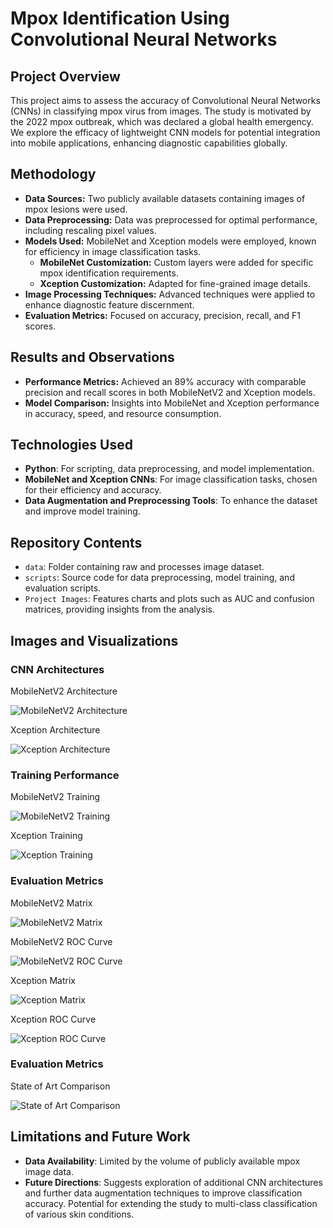 # Mpox Identification Using Convolutional Neural Networks

## Project Overview
This project aims to assess the accuracy of Convolutional Neural Networks (CNNs) in classifying mpox virus from images. The study is motivated by the 2022 mpox outbreak, which was declared a global health emergency. We explore the efficacy of lightweight CNN models for potential integration into mobile applications, enhancing diagnostic capabilities globally.

## Methodology
- **Data Sources:** Two publicly available datasets containing images of mpox lesions were used.
- **Data Preprocessing:** Data was preprocessed for optimal performance, including rescaling pixel values.
- **Models Used:** MobileNet and Xception models were employed, known for efficiency in image classification tasks.
  - **MobileNet Customization:** Custom layers were added for specific mpox identification requirements.
  - **Xception Customization:** Adapted for fine-grained image details.
- **Image Processing Techniques:** Advanced techniques were applied to enhance diagnostic feature discernment.
- **Evaluation Metrics:** Focused on accuracy, precision, recall, and F1 scores.

## Results and Observations
- **Performance Metrics:** Achieved an 89% accuracy with comparable precision and recall scores in both MobileNetV2 and Xception models.
- **Model Comparison:** Insights into MobileNet and Xception performance in accuracy, speed, and resource consumption.

## Technologies Used
- **Python**: For scripting, data preprocessing, and model implementation.
- **MobileNet and Xception CNNs**: For image classification tasks, chosen for their efficiency and accuracy.
- **Data Augmentation and Preprocessing Tools**: To enhance the dataset and improve model training.

## Repository Contents
- `data`: Folder containing raw and processes image dataset.
- `scripts`: Source code for data preprocessing, model training, and evaluation scripts.
- `Project Images`: Features charts and plots such as AUC and confusion matrices, providing insights from the analysis.

## Images and Visualizations

### CNN Architectures
MobileNetV2 Architecture

![MobileNetV2 Architecture](https://github.com/comuilleoir/Mpox-ID-Project/blob/main/Project%20Images/Mobilenet_model_plot.png)

Xception Architecture

![Xception Architecture](https://github.com/comuilleoir/Mpox-ID-Project/blob/main/Project%20Images/Xception_model_plot.png)


### Training Performance
MobileNetV2 Training

![MobileNetV2 Training](https://github.com/comuilleoir/Mpox-ID-Project/blob/main/Project%20Images/Mobilenet_Fine%20Tuning%20Accuracy%20%2B%20Loss%20Curves.png)

Xception Training

![Xception Training](https://github.com/comuilleoir/Mpox-ID-Project/blob/main/Project%20Images/Xception_Fine%20Tuning%20Accuracy%20%2B%20Loss%20Curves.png)


### Evaluation Metrics
MobileNetV2 Matrix

![MobileNetV2 Matrix](https://github.com/comuilleoir/Mpox-ID-Project/blob/main/Project%20Images/Mobilenet_confusion%20matrix.png)

MobileNetV2 ROC Curve

![MobileNetV2 ROC Curve](https://github.com/comuilleoir/Mpox-ID-Project/blob/main/Project%20Images/Mobilenet_AUC.png)

Xception Matrix

![Xception Matrix](https://github.com/comuilleoir/Mpox-ID-Project/blob/main/Project%20Images/Xception_confusion%20matrix.png)

Xception ROC Curve

![Xception ROC Curve](https://github.com/comuilleoir/Mpox-ID-Project/blob/main/Project%20Images/Xception_AUC.png)

### Evaluation Metrics
State of Art Comparison

![State of Art Comparison](https://github.com/comuilleoir/Mpox-ID-Project/blob/main/Project%20Images/Camparison%20To%20State%20of%20Art.png)

## Limitations and Future Work
- **Data Availability**: Limited by the volume of publicly available mpox image data.
- **Future Directions**: Suggests exploration of additional CNN architectures and further data augmentation techniques to improve classification accuracy. Potential for extending the study to multi-class classification of various skin conditions.